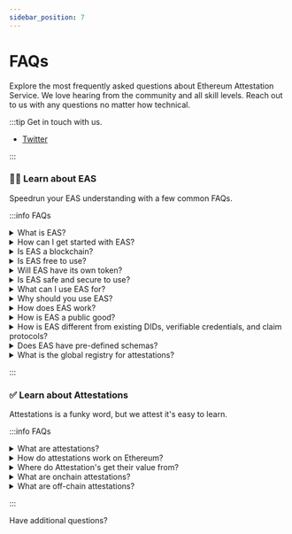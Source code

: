 ```yaml
---
sidebar_position: 7
---
```


# FAQs
Explore the most frequently asked questions about Ethereum Attestation Service. We love hearing from the community and all skill levels. Reach out to us with any questions no matter how technical. 

:::tip Get in touch with us.
- [Twitter](https://twitter.com/eas_eth)

:::

### 🧑‍💻 Learn about EAS
Speedrun your EAS understanding with a few common FAQs.

:::info  FAQs
<details>
<summary> What is EAS?</summary>
Ethereum Attestation Service (EAS) is a decentralized, open-source platform for creating and verifying attestations on Ethereum. Attestations are digital records that can be used to prove the authenticity of information. EAS enables anyone to create custom attestation schemas, which define the structure and rules for creating attestations and make attestations with them.

</details>

<details>
<summary>How can I get started with EAS?</summary>
To get started with EAS, you will need an Ethereum wallet and some Ether (ETH) to pay for gas fees. You can then visit the EAS website or SDK and follow the instructions for creating an attestation schema and making an attestation. You can also find more information and documentation on the EAS website, including tutorials and examples of how to use the protocol. 
</details>

<details>
<summary>Is EAS a blockchain?</summary>
No, EAS is not a blockchain. It is a decentralized platform that uses Ethereum to store and verify attestations. Ethereum is a blockchain that enables the creation of smart contracts and decentralized applications and EAS uses it.
</details>

<details>
<summary>Is EAS free to use?</summary>
EAS is a decentralized, open-source platform that is free to use for anyone in the Ethereum community. However, using EAS does require paying gas fees to interact with the Ethereum blockchain, which can vary based on network demand and other factors.
</details>

<details>
<summary>Will EAS have its own token?</summary>
No. EAS has no plans to release its own token. Our token is ETH. To use EAS you need ETH.
</details>

<details>
<summary>Is EAS safe and secure to use?</summary>
EAS is built on the Ethereum blockchain, which is a secure and decentralized platform. All attestations created using EAS can be stored on the Ethereum blockchain and are secured using cryptography and smart contracts. This makes it difficult for anyone to alter or forge attestations, ensuring the integrity and authenticity of the information they contain.
</details>


<details>
<summary>What can I use EAS for?</summary>
EAS includes a built-in attestation service and a registry of attestation schemas, enabling anyone to create and use attestations for a wide range of applications. Whether you need to prove your identity, credentials, or other information, EAS allows you to do so in a flexible and trustless manner.

- **Create and register attestation schemas**: If you have a specific use case that requires attestations, you can create and register an attestation schema on EAS. This will enable you and others to use that schema to make attestations about your use case.
- **Make attestations**: If you have an attested claim that you want to make, you can use EAS to create and store that attestation on the Ethereum blockchain. This will enable you to securely and transparently prove the authenticity of your claim, and will also provide a tamper-proof and immutable record of that claim.
- **Verify attestations**: If you have received an attestation and want to verify its authenticity, you can use EAS to verify that attestation. This will enable you to ensure that the attestation is genuine, and will also allow you to access any additional information or data that may be included in the attestation.
- **Build applications**: If you are a developer, you can use EAS to build applications and solutions that make use of attestations. This will enable you to create powerful and innovative applications that leverage the security and transparency of the Ethereum blockchain, and that can be tailored to fit the needs of your users and customers.

</details>

<details>
<summary>Why should you use EAS?</summary>
There are many reasons to use EAS, depending on your needs and goals. Here are a few key benefits of using EAS:

- **Decentralized**: EAS is a decentralized platform, meaning that it is not owned or controlled by any one person or organization. This means that EAS is not subject to the risks and vulnerabilities of centralized systems, and that it is supported by the global Ethereum community.

- **Open-source**: EAS is an open-source platform, meaning that the source code is freely available and can be reviewed and improved by anyone. This means that EAS is transparent and accountable, and that it benefits from the contributions and insights of a global community of developers and users.

- **Interoperable**: EAS is interoperable with other decentralized protocols and solutions, meaning that it can work seamlessly with other protocols and solutions to create more powerful and flexible solutions. This means that EAS can be used as a foundation for building more complex and specialized applications and solutions.

- **Composable**: EAS is composable, meaning that attestations can be added and combined like lego blocks to create more complex and specialized solutions. This means that EAS allows for the creation of new and innovative solutions that can be tailored to fit the needs of different users and communities.

</details>


<details>
<summary>How does EAS work?</summary>
EAS is runs on the Ethereum blockchain. It is built on two simple smart contracts: one for registering attestation schemas, and another for creating and verifying attestations.

To use EAS, you will need to have an Ethereum wallet and some ETH to pay for gas fees. You can then create and register attestation schemas, create attestations, and verify attestations using the EAS platform.

To create and register an attestation schema, you will need to provide a schema that defines the data that the attestation will include. Once the schema is registered, it can be used to create and verify attestations.

To create an attestation, you will need to provide the data that the attestation will include, as well as the schema that the attestation will follow. The attestation will be cryptographically signed and added to the Ethereum blockchain, where it can be securely stored and verified. Attestations can also be stored off-chain.

To verify an attestation, you can use the EAS platform to retrieve the attestation from the Ethereum blockchain and verify its authenticity and integrity. This can be done by checking the cryptographic signature and verifying that the attestation follows the rules and constraints defined in the schema.

</details>

<details>
<summary>How is EAS a public good?</summary>
EAS is not owned by a centralized business or team. It is an open-source project built on Ethereum for the Ethereum community to help the Ethereum ecosystem grow. Anyone can use it for their own use cases and contribute to the growth and adoption of EAS.
</details>


 <details>
 <summary>How is EAS different from existing DIDs, verifiable credentials, and claim protocols?</summary>
EAS is permissionless and composable, and does not presuppose anything. 
Existing DIDs, verifiable credentials, and claim protocols are attestations built for specific use cases and communities. EAS serves as the base registry for these attestation providers to help make the ecosystem more composable and interoperable.

- EAS does not define which schemas are best for a specific use case.
- EAS is completely open-source and not controlled by centralized teams.
- EAS is a base layer that can be used to build and integrate DIDs, credentials, claims, proofs, and more.
- EAS is an agreed upon format and standard for attesting about anything.
- EAS is tokenless.

</details>


<details>
<summary>Does EAS have pre-defined schemas?</summary>
No. EAS does not presuppose any schema for the use case. This allows more freedom from the community to create the RIGHT schemas for the RIGHT users over time.

</details>

<details>
<summary>What is the global registry for attestations?</summary>
The global registry for attestations is a decentralized database where anyone can register and share unique attestation schemas. This registry enables interoperability and composability between different attestation protocols and solutions, allowing the attestation layer to grow and evolve over time.
</details>

:::


### ✅ Learn about Attestations
Attestations is a funky word, but we attest it's easy to learn.

:::info FAQs

<details><summary>What are attestations?</summary>

Attestations are digital records that verify the authenticity of information. They can be used in a wide range of applications, such as verifying a person's identity or credentials.

For example, if you need to prove that you have a certain degree or certification, you can use an attestation to provide evidence of this. This can be useful in a variety of situations, such as applying for a job or trying to access certain services.

Attestations are useful because they provide a way to verify the authenticity of information in a trustless manner. This means that you don't need to rely on a centralized authority to verify the information, which can be useful in situations where it's difficult or impossible to do so.

Tip! Remember that the value of an attestation comes from the person making the attestation or verifying it. An attestation for your credit score that comes from your friend is not going to hold much weight. However, an attestation from a credit bureau will. 

</details>

<details><summary>How do attestations work on Ethereum?</summary>

Attestations on Ethereum are created and verified using smart contracts. These contracts define the rules for creating and verifying attestations, such as the data that must be included and the conditions that must be met for an attestation to be valid.

To create an attestation on Ethereum, users must first create a schema that defines the structure and rules for the attestation. Once the schema is created, users can then create an attestation by providing the required data and signing the attestation with their Ethereum wallet.

To verify an attestation, users can check the attestation against the schema and verify that the attestation data is valid and has been signed by a trusted source.

</details>

<details><summary>Where do Attestation's get their value from?</summary>

One potential limitation to using attestations is that they rely on the integrity and trustworthiness of the Attestor, who is responsible for creating and signing the attestation. If an Attestor is not trustworthy, their attestations may not be reliable.

Additionally, the value of an attestation depends on the context in which it is used. For example, an attestation that is reliable in one context may not be as reliable in another context. It is important to carefully consider the specific use case and the reliability of the Attestor when using attestations.

</details>



<details><summary>What are onchain attestations?</summary>

An onchain attestation is an attestation that is published on the blockchain for the world to see. Because of this its timestamp can be guaranteed and any smart contract on the blockchain can easily reference and verify the attestation. Use cases: Oracles, reputation, KYC validation for DeFi with securities, supply chain, etc.

Almost anything that can be done onchain can be done off-chain, but you can't retain privacy well onchain.

</details>

<details><summary>What are off-chain attestations?</summary>

An off-chain attestation is an attestation that is not stored in the blockchain. An off-chain attestation can be public or private. Off-chain attestations carry the entire attestation data and digital signature required to verify and validate the authenticity of itself. Off-chain uses: Ticketing, Drivers license, Passport, Vote, Tweets (messages)

</details>

:::


Have additional questions?
